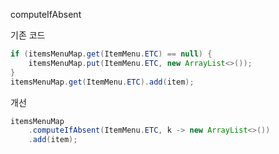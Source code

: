 computeIfAbsent

기존 코드
```java
if (itemsMenuMap.get(ItemMenu.ETC) == null) {
    itemsMenuMap.put(ItemMenu.ETC, new ArrayList<>());
}
itemsMenuMap.get(ItemMenu.ETC).add(item);
```

개선
```java
itemsMenuMap
    .computeIfAbsent(ItemMenu.ETC, k -> new ArrayList<>())
    .add(item);
```
